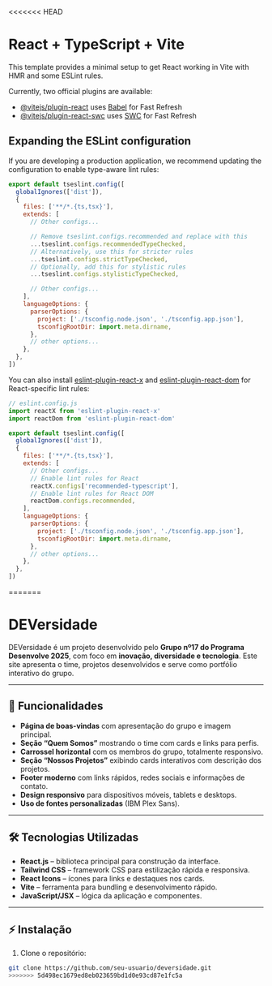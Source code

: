 <<<<<<< HEAD
# React + TypeScript + Vite

This template provides a minimal setup to get React working in Vite with HMR and some ESLint rules.

Currently, two official plugins are available:

- [@vitejs/plugin-react](https://github.com/vitejs/vite-plugin-react/blob/main/packages/plugin-react) uses [Babel](https://babeljs.io/) for Fast Refresh
- [@vitejs/plugin-react-swc](https://github.com/vitejs/vite-plugin-react/blob/main/packages/plugin-react-swc) uses [SWC](https://swc.rs/) for Fast Refresh

## Expanding the ESLint configuration

If you are developing a production application, we recommend updating the configuration to enable type-aware lint rules:

```js
export default tseslint.config([
  globalIgnores(['dist']),
  {
    files: ['**/*.{ts,tsx}'],
    extends: [
      // Other configs...

      // Remove tseslint.configs.recommended and replace with this
      ...tseslint.configs.recommendedTypeChecked,
      // Alternatively, use this for stricter rules
      ...tseslint.configs.strictTypeChecked,
      // Optionally, add this for stylistic rules
      ...tseslint.configs.stylisticTypeChecked,

      // Other configs...
    ],
    languageOptions: {
      parserOptions: {
        project: ['./tsconfig.node.json', './tsconfig.app.json'],
        tsconfigRootDir: import.meta.dirname,
      },
      // other options...
    },
  },
])
```

You can also install [eslint-plugin-react-x](https://github.com/Rel1cx/eslint-react/tree/main/packages/plugins/eslint-plugin-react-x) and [eslint-plugin-react-dom](https://github.com/Rel1cx/eslint-react/tree/main/packages/plugins/eslint-plugin-react-dom) for React-specific lint rules:

```js
// eslint.config.js
import reactX from 'eslint-plugin-react-x'
import reactDom from 'eslint-plugin-react-dom'

export default tseslint.config([
  globalIgnores(['dist']),
  {
    files: ['**/*.{ts,tsx}'],
    extends: [
      // Other configs...
      // Enable lint rules for React
      reactX.configs['recommended-typescript'],
      // Enable lint rules for React DOM
      reactDom.configs.recommended,
    ],
    languageOptions: {
      parserOptions: {
        project: ['./tsconfig.node.json', './tsconfig.app.json'],
        tsconfigRootDir: import.meta.dirname,
      },
      // other options...
    },
  },
])
```
=======
# DEVersidade

DEVersidade é um projeto desenvolvido pelo **Grupo nº17 do Programa Desenvolve 2025**, com foco em **inovação, diversidade e tecnologia**. Este site apresenta o time, projetos desenvolvidos e serve como portfólio interativo do grupo.

---

## 📌 Funcionalidades

- **Página de boas-vindas** com apresentação do grupo e imagem principal.  
- **Seção “Quem Somos”** mostrando o time com cards e links para perfis.  
- **Carrossel horizontal** com os membros do grupo, totalmente responsivo.  
- **Seção “Nossos Projetos”** exibindo cards interativos com descrição dos projetos.  
- **Footer moderno** com links rápidos, redes sociais e informações de contato.  
- **Design responsivo** para dispositivos móveis, tablets e desktops.  
- **Uso de fontes personalizadas** (IBM Plex Sans).  

---

## 🛠 Tecnologias Utilizadas

- **React.js** – biblioteca principal para construção da interface.  
- **Tailwind CSS** – framework CSS para estilização rápida e responsiva.  
- **React Icons** – ícones para links e destaques nos cards.  
- **Vite** – ferramenta para bundling e desenvolvimento rápido.  
- **JavaScript/JSX** – lógica da aplicação e componentes.  

---

## ⚡ Instalação

1. Clone o repositório:

```bash
git clone https://github.com/seu-usuario/deversidade.git
>>>>>>> 5d498ec1679ed8eb023659bd1d0e93cd87e1fc5a
